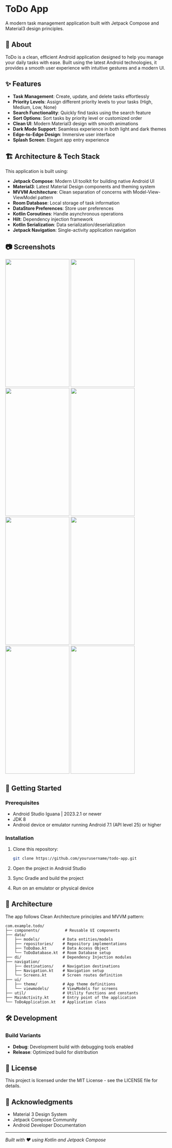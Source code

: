 # ToDo App

A modern task management application built with Jetpack Compose and Material3 design principles.

## 📱 About

ToDo is a clean, efficient Android application designed to help you manage your daily tasks with ease. Built using the latest Android technologies, it provides a smooth user experience with intuitive gestures and a modern UI.

## ✨ Features

-   **Task Management**: Create, update, and delete tasks effortlessly
-   **Priority Levels**: Assign different priority levels to your tasks (High, Medium, Low, None)
-   **Search Functionality**: Quickly find tasks using the search feature
-   **Sort Options**: Sort tasks by priority level or customized order
-   **Clean UI**: Modern Material3 design with smooth animations
-   **Dark Mode Support**: Seamless experience in both light and dark themes
-   **Edge-to-Edge Design**: Immersive user interface
-   **Splash Screen**: Elegant app entry experience

## 🏗️ Architecture & Tech Stack

This application is built using:

-   **Jetpack Compose**: Modern UI toolkit for building native Android UI
-   **Material3**: Latest Material Design components and theming system
-   **MVVM Architecture**: Clean separation of concerns with Model-View-ViewModel pattern
-   **Room Database**: Local storage of task information
-   **DataStore Preferences**: Store user preferences
-   **Kotlin Coroutines**: Handle asynchronous operations
-   **Hilt**: Dependency injection framework
-   **Kotlin Serialization**: Data serialization/deserialization
-   **Jetpack Navigation**: Single-activity application navigation

## 📷 Screenshots
<img src="https://github.com/user-attachments/assets/dbc00b38-06cb-425b-8717-44e384b79b77" width="200" height="400">
<img src="https://github.com/user-attachments/assets/059a49f5-2fc0-4921-a37b-77b9407b8a55" width="200" height="400">
<img src="https://github.com/user-attachments/assets/7ce7f9f2-54d6-4377-9d25-a22a05882556" width="200" height="400">
<img src="https://github.com/user-attachments/assets/249647af-7af7-4f0c-a283-4cc4ef98b205" width="200" height="400">
<img src="https://github.com/user-attachments/assets/47e5ec7c-074a-4c59-b67c-74edb351cb2c" width="200" height="400">
<img src="https://github.com/user-attachments/assets/a84556cc-9805-412c-bf69-6920cd71be84" width="200" height="400">
<img src="https://github.com/user-attachments/assets/0c5a42b1-c772-4251-a340-f16134e1f05b" width="200" height="400">
<img src="https://github.com/user-attachments/assets/ee033ba6-f575-4614-a9f5-708f53318631" width="200" height="400">

## 🚀 Getting Started

### Prerequisites

-   Android Studio Iguana | 2023.2.1 or newer
-   JDK 8
-   Android device or emulator running Android 7.1 (API level 25) or higher

### Installation

1. Clone this repository:

    ```bash
    git clone https://github.com/yourusername/todo-app.git
    ```

2. Open the project in Android Studio

3. Sync Gradle and build the project

4. Run on an emulator or physical device

## 🧪 Architecture

The app follows Clean Architecture principles and MVVM pattern:

```
com.example.todo/
├── components/           # Reusable UI components
├── data/
│   ├── models/          # Data entities/models
│   ├── repositories/    # Repository implementations
│   ├── ToDoDao.kt       # Data Access Object
│   └── ToDoDatabase.kt  # Room Database setup
├── di/                  # Dependency Injection modules
├── navigation/
│   ├── destinations/    # Navigation destinations
│   ├── Navigation.kt    # Navigation setup
│   └── Screens.kt       # Screen routes definition
├── ui/
│   ├── theme/           # App theme definitions
│   └── viewmodels/      # ViewModels for screens
├── util/                # Utility functions and constants
├── MainActivity.kt      # Entry point of the application
└── ToDoApplication.kt   # Application class
```

## 🛠️ Development

### Build Variants

-   **Debug**: Development build with debugging tools enabled
-   **Release**: Optimized build for distribution

## 📝 License

This project is licensed under the MIT License - see the LICENSE file for details.

## 🙏 Acknowledgments

-   Material 3 Design System
-   Jetpack Compose Community
-   Android Developer Documentation

---

_Built with ❤️ using Kotlin and Jetpack Compose_
